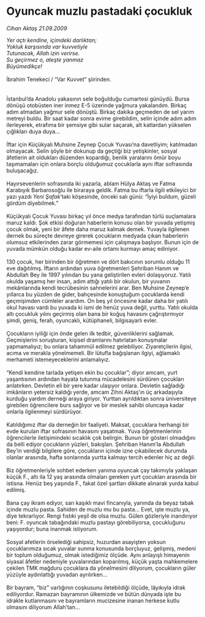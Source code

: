 # Oyuncak muzlu pastadaki çocukluk

*Cihan Aktaş 21.09.2009*

<div class="taraf_structure_2col_1zq">
<div class="margen_n">



 <p><i>Yer açtı kendine, içimdeki darlıktan; <br/>Yokluk karşısında var kuvvetiyle <br/>Tutunacak, Allah izin verirse. <br/>Su geçirmez o, ateşte yanmaz <br/>Büyümedikçe!</i> <br/><br/>İbrahim Tenekeci / “Var Kuvvet” şiirinden. <b></b><br/><br/><br/>İstanbul’da Anadolu yakasının sele boğulduğu cumartesi günüydü. Bursa dönüşü otobüsten iner inmez E-5 üzerinde yağmura yakalandım. Birkaç adım atmadan yağmur sele dönüştü. Birkaç dakika geçmeden de sel yarım metreyi buldu. Bir saat kadar sonra evime girebildim, selin içinde adım adım ilerleyerek, etrafıma bir şemsiye gibi sular saçarak, alt katlardan yükselen çığlıkları duya duya... <br/><br/>İftar için Küçükyalı Muhsine Zeynep Çocuk Yuvası’na davetliyim; katılmadan olmayacak. Selin şöyle bir dokunup da geçtiği biz yetişkinler, sosyal âfetlerin ait oldukları düzenden kopardığı, benlik yaralarını ömür boyu taşımamaları için onlara borçlu olduğumuz çocuklarla aynı iftar sofrasında buluşacağız. <br/><br/>Hayırsevenlerin sofrasında iki yazarla, ablam Hülya Aktaş ve Fatma Karabıyık Barbarosoğlu ile biraraya geldik. Fatma bu iftarla ilgili etkileyici bir yazı yazdı <i>Yeni Şafak</i>’taki köşesinde, önceki salı günü: “İyiyi buldum, güzeli gördüm diyebilmek.” <br/><br/>Küçükyalı Çocuk Yuvası birkaç yıl önce medya tarafından türlü suçlamalara maruz kaldı. Şok etkisi doğuran haberlerin konusu olan bir yuvada yetişmiş çocuk olmak, yeni bir âfete daha maruz kalmak demek. Yuvayla ilgilenen dernek bu süreçte devreye girerek çocukların medyada çıkan haberlerin olumsuz etkilerinden zarar görmemesi için çalışmaya başlıyor. Bunun için de yuvada mümkün olduğu kadar ev-aile ortamı kurmayı amaç ediniyor. <br/><br/>130 çocuk, her birinden bir öğretmen ve dört bakıcının sorumlu olduğu 11 eve dağıtılmış. İftarın ardından yuva öğretmenleri Şehriban Hanım ve Abdullah Bey ile 1997 yılından bu yana geliştirilen evleri dolaşıyoruz. Yatılı okulda yaşamış her insan, adım attığı yatılı bir okulun, bir yuvanın mekânlarında kendi tecrübesinin sahnelerini arar. Ben Muhsine Zeynep’e yıllarca bu yüzden de gider, bahçesinde konuştuğum çocuklarda kendi geçmişimden cümleler arardım. On beş yıl öncesine kadar daha bir yatılı okul havası vardı bu yuvada ki ismi de henüz yuva değil, yurttu. Yatılı okulda altı çocukluk yılını geçirmiş olan bana bir koğuş havasını çağrıştırmıyor şimdi, geniş, ferah, oyuncaklı, kütüphaneli, bilgisayarlı evler. <br/><br/>Çocukların iyiliği için önde gelen ilk tedbir, güvenliklerini sağlamak. Geçmişlerini soruşturan, kişisel dramlarını hatırlatan konuşmalar yapmamalıyız; bu onlara tahammül edilmez gelebiliyor. Ziyaretçilerin ilgisi, acıma ve merakla yönelmemeli. Bir lütufla bağışlanan ilgiyi, ağlamaklı merhameti istemeyeceklerini anlamalıyız. <br/><br/>“Kendi kendine tarlada yetişen ekin bu çocuklar”; diyor amcam, yurt yaşantısının ardından hayata tutunma mücadelesini sürdüren çocukları anlatırken. Devletin eli bir yere kadar ulaşıyor onlara. Devletin sağladığı imkânların yetersiz kaldığı yerde, amcam Zihni Aktaş’ın üç arkadaşıyla kurduğu yardım derneği araya giriyor. Yurttan ayrıldıktan sonra üniversiteye girebilen öğrencilere burs sağlıyor ve bir meslek sahibi oluncaya kadar onlarla ilgilenmeyi sürdürüyor. <br/><br/>Katıldığımız iftar da derneğin bir faaliyeti. Maksat, çocuklara herhangi bir evde kurulan iftar sofrasının havasını yaşatmak. Yuva öğretmenlerinin öğrencilerle iletişimindeki sıcaklık çok belirgin. Bunun bir gösteri olmadığını da belli ediyor çocukların yüzleri, bakışları. Şehriban Hanım’la Abdullah Bey’in verdiği bilgilere göre, çocukların içinde izne çıkabilecek durumda olanlar arasında, hafta sonlarında yurtta kalmayı tercih edenler hiç az değil. <br/><br/>Biz öğretmenleriyle sohbet ederken yanıma oyuncak çay takımıyla yaklaşan küçük F., altı ila 12 yaş arasında olmaları gereken yurt çocukları arasında bir istisna. Henüz beş yaşında F., fakat özel şartları dikkate alınarak yurda kabul edilmiş. <br/><br/>Bana çay ikram ediyor, sarı kaşıklı mavi fincanıyla, yanında da beyaz tabak içinde muzlu pasta. Sahiden de muzlu mu bu pasta... Evet, işte muzlu ya, diye tekrarlıyor. Rengi fıstıki yeşil de olsa muzlu. Gülen gözleriyle inandırıyor beni: F. oyuncak tabağındaki muzlu pastayı görebiliyorsa, çocukluğunu yaşıyordur; buna inanmak istiyorum. <br/><br/>Sosyal afetlerin örselediği sahipsiz, huzurdan asayişten yoksun çocuklarımıza sıcak yuvalar sunma konusunda borçluyuz, gelişmiş, medeni bir toplum olduğumuz, olmak istediğimiz ölçüde. Aynı anlayışlı himayenin siyasal âfetler nedeniyle yuvalarından koparılmış, küçük yaşta mahkemelere çekilen TMK mağduru çocuklara da yönelmesini diliyorum, çocukların güler yüzüyle aydınlattığı yuvadan ayrılırken... <br/><br/>Bir bayram, “biz” varlığının coşkusunu iletebildiği ölçüde, lâyıkıyla idrak ediliyordur. Ramazan bayramının ülkemizde ve bütün dünyada işte bu idrakle kutlanmasını ve bayramların mucizesine inanan herkese kutlu olmasını diliyorum Allah’tan...</p>
<br/>
<br/>
<br/>



<br/>


<div id="taraf_not">
</div>

</div>


</div>

